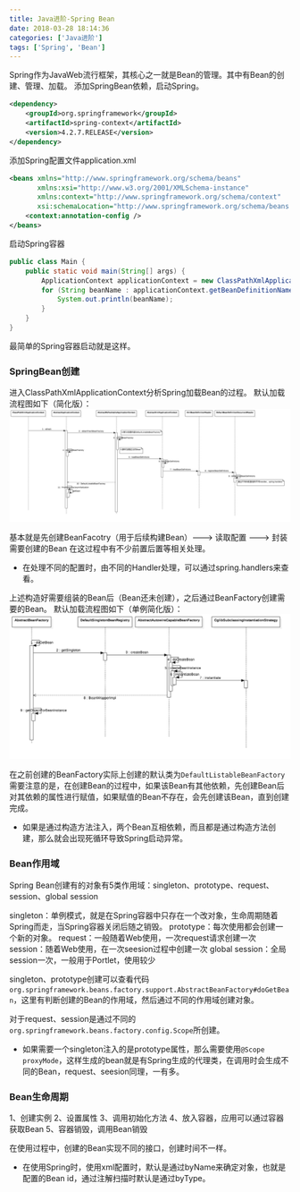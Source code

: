 ```yaml
---
title: Java进阶-Spring Bean
date: 2018-03-28 18:14:36
categories: ['Java进阶']
tags: ['Spring', 'Bean']
---
```


Spring作为JavaWeb流行框架，其核心之一就是Bean的管理。其中有Bean的创建、管理、加载。
添加SpringBean依赖，启动Spring。
```xml
<dependency>
    <groupId>org.springframework</groupId>
    <artifactId>spring-context</artifactId>
    <version>4.2.7.RELEASE</version>
</dependency>
```
添加Spring配置文件application.xml
```xml
<beans xmlns="http://www.springframework.org/schema/beans"
       xmlns:xsi="http://www.w3.org/2001/XMLSchema-instance"
       xmlns:context="http://www.springframework.org/schema/context"
       xsi:schemaLocation="http://www.springframework.org/schema/beans http://www.springframework.org/schema/beans/spring-beans.xsd http://www.springframework.org/schema/context http://www.springframework.org/schema/context/spring-context.xsd">
    <context:annotation-config />
</beans>
```
<!-- more -->
启动Spring容器
```java
public class Main {
    public static void main(String[] args) {
        ApplicationContext applicationContext = new ClassPathXmlApplicationContext("classpath:application.xml");
        for (String beanName : applicationContext.getBeanDefinitionNames()) {
            System.out.println(beanName);
        }
    }
}
```
最简单的Spring容器启动就是这样。

### SpringBean创建
进入ClassPathXmlApplicationContext分析Spring加载Bean的过程。
默认加载流程图如下（简化版）：
![](/images/old/20180329Spring基本加载过程.png)

基本就是先创建BeanFacotry（用于后续构建Bean）---> 读取配置 ---> 封装需要创建的Bean
在这过程中有不少前置后置等相关处理。
* 在处理不同的配置时，由不同的Handler处理，可以通过spring.handlers来查看。

上述构造好需要组装的Bean后（Bean还未创建），之后通过BeanFactory创建需要的Bean。
默认加载流程图如下（单例简化版）：
![](/images/old/20180329创建Bean.png)

在之前创建的BeanFactory实际上创建的默认类为`DefaultListableBeanFactory`
需要注意的是，在创建Bean的过程中，如果该Bean有其他依赖，先创建Bean后对其依赖的属性进行赋值，如果赋值的Bean不存在，会先创建该Bean，直到创建完成。

* 如果是通过构造方法注入，两个Bean互相依赖，而且都是通过构造方法创建，那么就会出现死循环导致Spring启动异常。

### Bean作用域
Spring Bean创建有的对象有5类作用域：singleton、prototype、request、session、global session

singleton：单例模式，就是在Spring容器中只存在一个改对象，生命周期随着Spring而走，当Spring容器关闭后随之销毁。
prototype：每次使用都会创建一个新的对象。
request：一般随着Web使用，一次request请求创建一次
session：随着Web使用，在一次seesion过程中创建一次
global session：全局session一次，一般用于Portlet，使用较少

singleton、prototype创建可以查看代码`org.springframework.beans.factory.support.AbstractBeanFactory#doGetBean`，这里有判断创建的Bean的作用域，然后通过不同的作用域创建对象。

对于request、session是通过不同的`org.springframework.beans.factory.config.Scope`所创建。

* 如果需要一个singleton注入的是prototype属性，那么需要使用`@Scope proxyMode`，这样生成的bean就是有Spring生成的代理类，在调用时会生成不同的Bean，request、seesion同理，一有多。

### Bean生命周期
1、创建实例
2、设置属性
3、调用初始化方法
4、放入容器，应用可以通过容器获取Bean
5、容器销毁，调用Bean销毁

在使用过程中，创建的Bean实现不同的接口，创建时间不一样。

* 在使用Spring时，使用xml配置时，默认是通过byName来确定对象，也就是配置的Bean id，通过注解扫描时默认是通过byType。